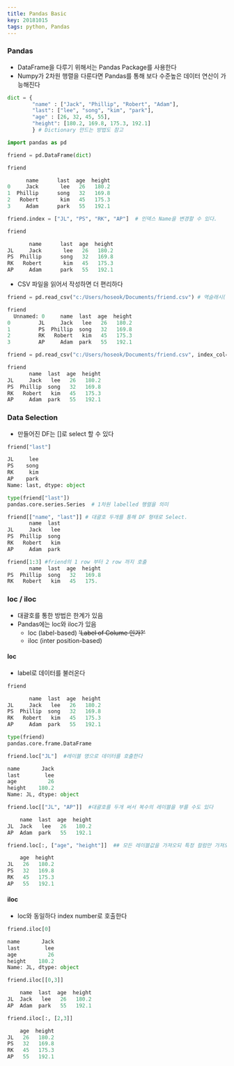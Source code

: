 ```yaml
---
title: Pandas Basic
key: 20181015
tags: python, Pandas
---
```


### Pandas
- DataFrame을 다루기 위해서는 Pandas Package를 사용한다
- Numpy가 2차원 행렬을 다룬다면 Pandas를 통해 보다 수준높은 데이터 연산이 가능해진다

~~~python
dict = {
        "name" : ["Jack", "Phillip", "Robert", "Adam"],
        "last": ["lee", "song", "kim", "park"],
        "age" : [26, 32, 45, 55],
        "height": [180.2, 169.8, 175.3, 192.1]
        } # Dictionary 만드는 방법도 참고

import pandas as pd

friend = pd.DataFrame(dict)

friend

      name      last  age  height
0     Jack       lee   26   180.2
1  Phillip      song   32   169.8
2   Robert       kim   45   175.3
3     Adam      park   55   192.1

friend.index = ["JL", "PS", "RK", "AP"]  # 인덱스 Name을 변경할 수 있다.

friend

       name      last  age  height
JL     Jack       lee   26   180.2
PS  Phillip      song   32   169.8
RK   Robert       kim   45   175.3
AP     Adam      park   55   192.1

~~~

- CSV 파일을 읽어서 작성하면 더 편리하다

~~~python
friend = pd.read_csv("c:/Users/hoseok/Documents/friend.csv") # 역슬래시(\)로 위치 지정했더니 오류남

friend
  Unnamed: 0     name  last  age  height
0         JL     Jack   lee   26   180.2
1         PS  Phillip  song   32   169.8
2         RK   Robert   kim   45   175.3
3         AP     Adam  park   55   192.1

friend = pd.read_csv("c:/Users/hoseok/Documents/friend.csv", index_col=0) #인덱스 컬럼의 위치 지정

friend
       name  last  age  height
JL     Jack   lee   26   180.2
PS  Phillip  song   32   169.8
RK   Robert   kim   45   175.3
AP     Adam  park   55   192.1
~~~

### Data Selection
- 만들어진 DF는 []로 select 할 수 있다

~~~python
friend["last"]

JL     lee
PS    song
RK     kim
AP    park
Name: last, dtype: object

type(friend["last"])
pandas.core.series.Series  # 1차원 labelled 행렬을 의미

friend[["name", "last"]] # 대괄호 두개를 통해 DF 형태로 Select.
       name  last
JL     Jack   lee
PS  Phillip  song
RK   Robert   kim
AP     Adam  park

friend[1:3] #friend의 1 row 부터 2 row 까지 호출
       name  last  age  height
PS  Phillip  song   32   169.8
RK   Robert   kim   45   175.

~~~

### loc / iloc
- 대괄호를 통한 방법은 한계가 있음
- Pandas에는 loc와 iloc가 있음
  - loc (label-based) ~~'Label of Colume 인가?'~~
  - iloc (inter position-based)

#### loc
- label로 데이터를 불러온다

~~~python
friend

       name  last  age  height
JL     Jack   lee   26   180.2
PS  Phillip  song   32   169.8
RK   Robert   kim   45   175.3
AP     Adam  park   55   192.1

type(friend)
pandas.core.frame.DataFrame

friend.loc["JL"]  #레이블 명으로 데이터를 호출한다

name       Jack
last        lee
age          26
height    180.2
Name: JL, dtype: object

friend.loc[["JL", "AP"]]  #대괄호를 두개 써서 복수의 레이블을 부를 수도 있다

    name  last  age  height
JL  Jack   lee   26   180.2
AP  Adam  park   55   192.1

friend.loc[:, ["age", "height"]]  ## 모든 레이블값을 가져오되 특정 컬럼만 가져오기

    age  height
JL   26   180.2
PS   32   169.8
RK   45   175.3
AP   55   192.1
~~~

#### iloc
- loc와 동일하다 index number로 호출한다

~~~python
friend.iloc[0]

name       Jack
last        lee
age          26
height    180.2
Name: JL, dtype: object

friend.iloc[[0,3]]

    name  last  age  height
JL  Jack   lee   26   180.2
AP  Adam  park   55   192.1

friend.iloc[:, [2,3]]

    age  height
JL   26   180.2
PS   32   169.8
RK   45   175.3
AP   55   192.1
~~~
